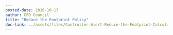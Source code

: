```yaml
---
posted-date: 2016-10-13
author: CFO Council
title: "Reduce the Footprint Policy"
doc-link: ../assets/files/Controller-Alert-Reduce-the-Footprint-Calculations.pdf
---
```

